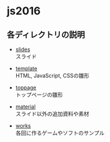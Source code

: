 # js2016
## 各ディレクトリの説明
- [slides](slides)  
    スライド

- [template](template)  
    HTML, JavaScript, CSSの雛形

- [toppage](toppage)  
    トップページの雛形

- [material](material)  
    スライド以外の追加資料や素材

- [works](works)  
    各回に作るゲームやソフトのサンプル
